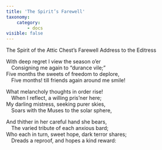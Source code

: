 ```yaml
---
title: 'The Spirit’s Farewell'
taxonomy:
    category:
        - docs
visible: false
---
```


<span class="title">The Spirit of the Attic Chest’s Farewell Address to the Editress  </span>
  
With deep regret I view the season o’er  
&emsp;Consigning me again to “durance vile;”  
Five months the sweets of freedom to deplore,  
&emsp;Five months! till friends again around me smile!  
  
What melancholy thoughts in order rise!  
&emsp;When I reflect, a willing pris’ner here;  
My darling mistress, seeking purer skies,  
&emsp;Soars with the Muses to the solar sphere,  
  
And thither in her careful hand she bears,  
&emsp;The varied tribute of each anxious bard;  
Who each in turn, sweet hope, dark terror shares;  
&emsp;Dreads a reproof, and hopes a kind reward: